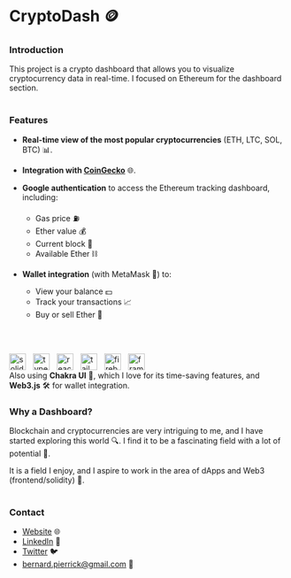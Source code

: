 # CryptoDash 🪙

### Introduction

This project is a crypto dashboard that allows you to visualize cryptocurrency data in real-time. I focused on Ethereum for the dashboard section. <br><br>
### Features

- **Real-time view of the most popular cryptocurrencies** (ETH, LTC, SOL, BTC) 📊.
- **Integration with [CoinGecko](https://www.coingecko.com/en)** 🌐.
- **Google authentication** to access the Ethereum tracking dashboard, including:
  - Gas price ⛽
  - Ether value 💰
  - Current block 🔗
  - Available Ether ⛓️

- **Wallet integration** (with MetaMask 🦊) to:
  - View your balance 💵
  - Track your transactions 📈
  - Buy or sell Ether 💸

<br><br>

<img align="left" alt="solidity" width="30px" style="padding-right:10px;" src="https://cdn.jsdelivr.net/gh/devicons/devicon/icons/solidity/solidity-original.svg"/> 
<img align="left" alt="typescript" width="30px" style="padding-right:10px;" src="https://cdn.jsdelivr.net/gh/devicons/devicon/icons/typescript/typescript-original.svg"/> 
<img align="left" alt="react" width="30px" style="padding-right:10px;" src="https://cdn.jsdelivr.net/gh/devicons/devicon/icons/react/react-original.svg"/> 
<img align="left" alt="tailwindcss" width="30px" style="padding-right:10px;" src="https://cdn.jsdelivr.net/gh/devicons/devicon/icons/tailwindcss/tailwindcss-original.svg"/>
<img align="left" alt="firebase" width="30px" style="padding-right:10px;" src="https://cdn.jsdelivr.net/gh/devicons/devicon@latest/icons/firebase/firebase-original.svg"/> 
<img align="left" alt="framer" width="30px" style="padding-right:10px;" src="https://cdn.jsdelivr.net/gh/devicons/devicon/icons/framermotion/framermotion-original.svg"/>

&nbsp;


Also using **Chakra UI** 🌟, which I love for its time-saving features, and **Web3.js** 🛠️ for wallet integration.

### Why a Dashboard?

Blockchain and cryptocurrencies are very intriguing to me, and I have started exploring this world 🔍. I find it to be a fascinating field with a lot of potential 🚀.

It is a field I enjoy, and I aspire to work in the area of dApps and Web3 (frontend/solidity) 💼.
<br><br>
### Contact

- [Website](https://bento.me/etuve) 🌐
- [LinkedIn](https://www.linkedin.com/in/pierrick-bernard-b6bb2b2a7/) 👔
- [Twitter](https://x.com/Etuve_js) 🐦
- bernard.pierrick@gmail.com 📧
